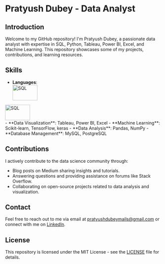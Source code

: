 # Pratyush Dubey - Data Analyst


## Introduction
Welcome to my GitHub repository! I'm Pratyush Dubey, a passionate data analyst with expertise in SQL, Python, Tableau, Power BI, Excel, and Machine Learning. This repository showcases some of my projects, contributions, and learning resources.


## Skills
- **Languages**: <div align="left">
  <img src="https://upload.wikimedia.org/wikipedia/commons/8/87/Sql_data_base_with_logo.png" alt="SQL" width="80px" height="50px">
</div>
<div align="left">
  <img src="https://cdn3.iconfinder.com/data/icons/logos-and-brands-adobe/512/267_Python-512.png" alt="SQL" width="80px" height="50px">
</div>
- **Data Visualization**: Tableau, Power BI, Excel
- **Machine Learning**: Scikit-learn, TensorFlow, keras
- **Data Analysis**: Pandas, NumPy
- **Database Management**: MySQL, PostgreSQL

## Contributions
I actively contribute to the data science community through:

- Blog posts on Medium sharing insights and tutorials.
- Answering questions and providing assistance on forums like Stack Overflow.
- Collaborating on open-source projects related to data analysis and visualization.

## Contact
Feel free to reach out to me via email at [pratyushdubeymails@gmail.com](mailto:pratyushdubeymails@gmail.com) or connect with me on [LinkedIn](https://www.linkedin.com/in/pratyush-dubey-775880244).

## License
This repository is licensed under the MIT License - see the [LICENSE](LICENSE) file for details.

